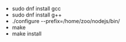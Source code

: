 - sudo dnf install gcc
- sudo dnf install g++
- ./configure --prefix=/home/zoo/nodejs/bin/ 
- make
- make install
